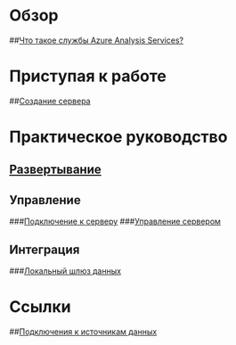 # Обзор
##[Что такое службы Azure Analysis Services?](analysis-services-overview.md)
# Приступая к работе
##[Создание сервера](analysis-services-create-server.md)

# Практическое руководство 
## [Развертывание](analysis-services-deploy.md)
## Управление
###[Подключение к серверу](analysis-services-connect.md)
###[Управление сервером](analysis-services-manage.md)
## Интеграция
###[Локальный шлюз данных](analysis-services-gateway.md)

# Ссылки
##[Подключения к источникам данных](analysis-services-datasource.md)

<!--HONumber=Nov16_HO2-->


